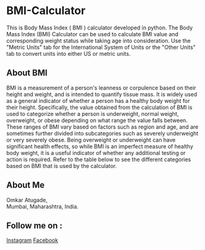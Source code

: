 # BMI-Calculator
This is Body Mass Index ( BMI ) calculator developed in python.
The Body Mass Index (BMI) Calculator can be used to calculate BMI value and corresponding weight status while taking age into consideration.
Use the "Metric Units" tab for the International System of Units or the "Other Units" tab to convert units into either US or metric units.


## About BMI
BMI is a measurement of a person's leanness or corpulence based on their height and weight, and is intended to quantify tissue mass.
It is widely used as a general indicator of whether a person has a healthy body weight for their height.
Specifically, the value obtained from the calculation of BMI is used to categorize whether a person is underweight, normal weight, overweight, or obese depending on what range the value falls between. These ranges of BMI vary based on factors such as region and age, and are sometimes further divided into subcategories such as severely underweight or very severely obese. Being overweight or underweight can have significant health effects, so while BMI is an imperfect measure of healthy body weight, it is a useful indicator of whether any additional testing or action is required.
Refer to the table below to see the different categories based on BMI that is used by the calculator.

## About Me
Omkar Atugade,<br>
Mumbai, Maharashtra, India.

## Follow me on :
[Instagram]()
[Facebook]()

